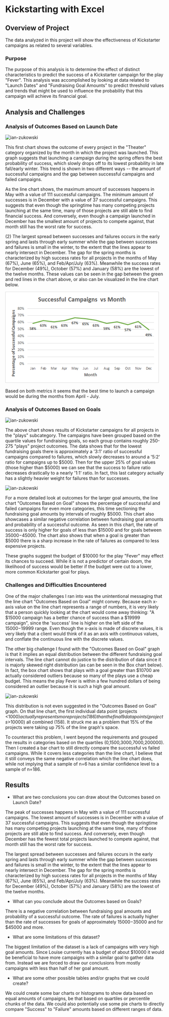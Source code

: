 # Kickstarting with Excel

## Overview of Project
The data analyzed in this project will show the effectiveness of Kickstarter campaigns as related to several variables.

### Purpose
The purpose of this analysis is to determine the effect of distinct characteristics to predict the success of a Kickstarter campaign for the play "Fever".
This analysis was accomplished by looking at data related to "Launch Dates" and "Fundraising Goal Amounts" to predict threshold values and trends that might be used to influence the probability that this campaign will achieve its financial goal.


## Analysis and Challenges


### Analysis of Outcomes Based on Launch Date
![ian-zukowski](Theater_Outcomes_vs_Launch.png)

This first chart shows the outcome of every project in the "Theater" category organized by the month in which the project was launched. This graph suggests that launching a campaign during the spring offers the best probability of success, which slowly drops off to its lowest probability in late fall/early winter. This trend is shown in two different ways -- the amount of successful campaigns and the gap between successful campaigns and failed campaigns. 

As the line chart shows, the maximum amount of successes happens in May with a value of 111 successful campaigns. The minimum amount of successes is in December with a value of 37 successful campaigns. This suggests that even though the springtime has many competing projects launching at the same time, many of those projects are still able to find financial success. And conversely, even though a campaign launched in December has the smallest amount of projects to compete against, that month still has the worst rate for success.

(2) The largest spread between successes and failures occurs in the early spring and lasts through early summer while the gap between successes and failures is small in the winter, to the extent that the lines appear to nearly intersect in December. The gap for the spring months is characterized by high success rates for all projects in the months of May (67%), June (65%), and Feb/Apr/July (63%). Meanwhile the success rates for December (49%), October (57%) and January (58%) are the lowest of the twelve months. These values can be seen in the gap between the green and red lines in the chart above, or also can be visualized in the line chart below.

![Campaign_Success_vs_Month](images/Campaign_Success_vs_Month.png)

Based on both metrics it seems that the best time to launch a campaign would be during the months from April - July.



### Analysis of Outcomes Based on Goals
![ian-zukowski](Outcomes_vs_Goals_Quartiles.png)

The above chart shows results of Kickstarter campaigns for all projects in the "plays" subcategory. The campaigns have been grouped based on the quartile values for fundraising goals, so each group contains roughly 250-275 "plays" project outcomes. The data shows that for the lowest fundraising goals there is approximately a '3:1' ratio of successful campaigns compared to failures, which slowly decreases to around a '5:2' ratio for campaigns up to $5000. Then for the upper 25% of goal values (those higher than $5000) we can see that the success to failure ratio decreases drastically to a nearly '1:1' ratio. In fact, this last category actually has a slightly heavier weight for failures than for successes.

![ian-zukowski](Outcomes_vs_Goals.png)

For a more detailed look at outcomes for the larger goal amounts, the line chart "Outcomes Based on Goal" shows the percentage of successful and failed campaigns for even more categories, this time sectioning the fundraising goal amounts by intervals of roughly $5000. This chart also showcases a similar negative correlation between fundraising goal amounts and probability of a successful outcome. As seen in this chart, the rate of success is only higher for goals of less than $15000 and for goals between $35000-$45000. The chart also shows that when a goal is greater than $5000 there is a sharp increase in the rate of failures as compared to less expensive projects.

These graphs suggest the budget of $10000 for the play "Fever" may effect its chances to succeed. While it is not a predictor of certain doom, the likelihood of success would be better if the budget were cut to a lower, more common Kickstarter goal for plays.


### Challenges and Difficulties Encountered
One of the major challenges I ran into was the unintentional messaging that the line chart "Outcomes Based on Goal" might convey. Because each x-axis value on the line chart represents a range of numbers, it is very likely that a person quickly looking at the chart would come away thinking: "A $15000 campaign has a better chance of success than a $19999 campaign", since the 'success' line is higher on the left side of the $15000-$19999 range. Even though the x-axis is made of discrete values, it is very likely that a client would think of it as an axis with continuous values, and conflate the continuous line with the discrete values.

The other big challenge I found with the "Outcomes Based on Goal" graph is that it implies an equal distribution between the different fundraising goal intervals. The line chart cannot do justice to the distribution of data since it is majorly skewed right distribution (as can be seen in the Box chart below). In fact, the box chart shows that plays with a goal greater than $10700 are actually considered outliers because so many of the plays use a cheap budget. This means the play Fever is within a few hundred dollars of being considered an outlier because it is such a high goal amount.

![ian-zukowski](Goal_Distributions_BoxPlot.png)

This distribution is not even suggested in the "Outcomes Based on Goal" graph. On that line chart, the first individual data point (projects <$1000) actually represents more projects (186) than the final 9 data points (projects >$10000) all combined (158). It struck me as a problem that 15% of the projects were taking up 75% of the line graph's space.

To counteract this problem, I went beyond the requirements and grouped the results in categories based on the quartiles (0,1500,3000,7000,200000). Then I created a bar chart to still directly compare the successful vs failed campaigns. While it covers less categories than the line chart, I believe that it still conveys the same negative correlation which the line chart does, while not implying that a sample of n=6 has a similar confidence level to a sample of n=186.

## Results

- What are two conclusions you can draw about the Outcomes based on Launch Date?

The peak of successes happens in May with a value of 111 successful campaigns. The lowest amount of successes is in December with a value of 37 successful campaigns. This suggests that even though the springtime has many competing projects launching at the same time, many of those projects are still able to find success. And conversely, even though December has the fewest total projects launched to compete against, that month still has the worst rate for success.

The largest spread between successes and failures occurs in the early spring and lasts through early summer while the gap between successes and failures is small in the winter, to the extent that the lines appear to nearly intersect in December. The gap for the spring months is characterized by high success rates for all projects in the months of May (67%), June (65%), and Feb/Apr/July (63%). Meanwhile the success rates for December (49%), October (57%) and January (58%) are the lowest of the twelve months.


- What can you conclude about the Outcomes based on Goals?

There is a negative correlation between fundraising goal amounts and probability of a successful outcome. The rate of failures is actually higher than the rate of successes for goals of approximately $15000-$35000 and for $45000 and more.


- What are some limitations of this dataset?

The biggest limitation of the dataset is a lack of campaigns with very high goal amounts. Since Louise currently has a budget of about $10000 it would be beneficial to have more campaigns with a similar goal to gather data from. Instead we are forced to draw our conclusions from mostly campaigns with less than half of her goal amount.

- What are some other possible tables and/or graphs that we could create?

We could create some bar charts or histograms to show data based on equal amounts of campaigns, be that based on quartiles or percentile chunks of the data. We could also potentially use some pie charts to directly compare "Success" to "Failure" amounts based on different ranges of data. 
